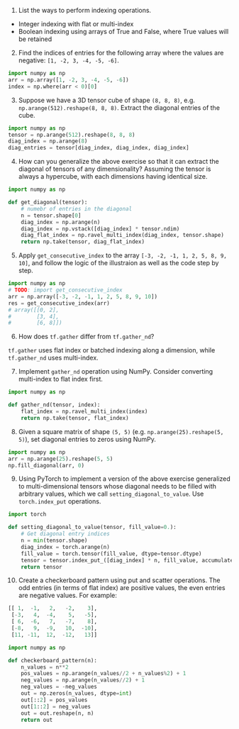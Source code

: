 1. List the ways to perform indexing operations.

* Integer indexing with flat or multi-index
* Boolean indexing using arrays of True and False, where True values will be retained

2. Find the indices of entries for the following array where the values are negative: `[1, -2, 3, -4, -5, -6]`.

```python
import numpy as np
arr = np.array([1, -2, 3, -4, -5, -6])
index = np.where(arr < 0)[0]
```

3. Suppose we have a 3D tensor cube of shape `(8, 8, 8)`, e.g. `np.arange(512).reshape(8, 8, 8)`. Extract the diagonal entries of the cube.

```python
import numpy as np
tensor = np.arange(512).reshape(8, 8, 8)
diag_index = np.arange(8)
diag_entries = tensor[diag_index, diag_index, diag_index]
```

4. How can you generalize the above exercise so that it can extract the diagonal of tensors of any dimensionality? Assuming the tensor is always a hypercube, with each dimensions having identical size.

```python
import numpy as np

def get_diagonal(tensor):
	# numebr of entries in the diagonal
	n = tensor.shape[0]
	diag_index = np.arange(n)
	diag_index = np.vstack([diag_index] * tensor.ndim)
	diag_flat_index = np.ravel_multi_index(diag_index, tensor.shape)
	return np.take(tensor, diag_flat_index)

```

5. Apply `get_consecutive_index` to the array `[-3, -2, -1, 1, 2, 5, 8, 9, 10]`, and follow the logic of the illustraion as well as the code step by step.

```python
import numpy as np
# TODO: import get_consecutive_index
arr = np.array([-3, -2, -1, 1, 2, 5, 8, 9, 10])
res = get_consecutive_index(arr)
# array([[0, 2],
#        [3, 4],
#        [6, 8]])
```

6. How does `tf.gather` differ from `tf.gather_nd`?

`tf.gather` uses flat index or batched indexing along a dimension, while `tf.gather_nd` uses multi-index.

7. Implement `gather_nd` operation using NumPy. Consider converting multi-index to flat index first.

```python
import numpy as np

def gather_nd(tensor, index):
	flat_index = np.ravel_multi_index(index)
	return np.take(tensor, flat_index)
```

8. Given a square matrix of shape `(5, 5)` (e.g. `np.arange(25).reshape(5, 5)`), set diagonal entries to zeros using NumPy.

```python
import numpy as np
arr = np.arange(25).reshape(5, 5)
np.fill_diagonal(arr, 0)
```

9. Using PyTorch to implement a version of the above exercise generalized to multi-dimensional tensors whose diagonal needs to be filled with arbitrary values, which we call `setting_diagonal_to_value`. Use `torch.index_put` operations.

```python
import torch

def setting_diagonal_to_value(tensor, fill_value=0.):
	# Get diagonal entry indices
	n = min(tensor.shape)
	diag_index = torch.arange(n)
	fill_value = torch.tensor(fill_value, dtype=tensor.dtype)
	tensor = tensor.index_put_([diag_index] * n, fill_value, accumulate=False)
	return tensor

```


10. Create a checkerboard pattern using put and scatter operations. The odd entries (in terms of flat index) are positive values, the even entries are negative values. For example:

```python
[[ 1,  -1,   2,   -2,    3],
 [-3,   4,  -4,    5,   -5],
 [ 6,  -6,   7,   -7,    8],
 [-8,   9,  -9,   10,  -10],
 [11, -11,  12,  -12,   13]]
```


```python
import numpy as np

def checkerboard_pattern(n):
	n_values = n**2
	pos_values = np.arange(n_values//2 + n_values%2) + 1
	neg_values = np.arange(n_values//2) + 1
	neg_values = -neg_values
	out = np.zeros(n_values, dtype=int)
	out[::2] = pos_values
	out[1::2] = neg_values
	out = out.reshape(n, n)
	return out
```

